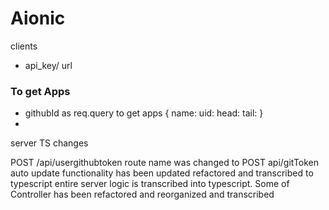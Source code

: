 # Aionic

clients
- api_key/ url
### To get Apps
- githubId as req.query
  to get apps 
  {
  name: 
  uid: 
  head: 
  tail: 
}
- 

server TS changes

POST /api/usergithubtoken route name was changed to POST api/gitToken
auto update functionality has been updated refactored and transcribed to typescript
entire server logic is transcribed into typescript.
Some of Controller has been refactored and reorganized and transcribed
